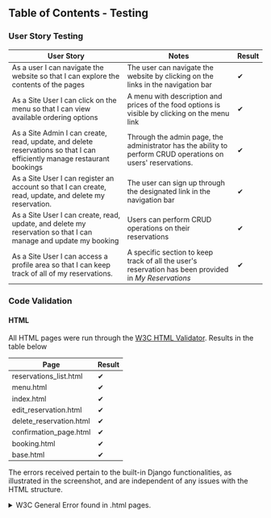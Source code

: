 ## Table of Contents - Testing

### User Story Testing
|User Story|Notes|Result|
|----|----|----|
|As a user I can navigate the website so that I can explore the contents of the pages|The user can navigate the website by clicking on the links in the navigation bar|✔|
|As a Site User I can click on the menu so that I can view available ordering options|A menu with description and prices of the food options is visible by clicking on the menu link|✔|
|As a Site Admin I can create, read, update, and delete reservations so that I can efficiently manage restaurant bookings|Through the admin page, the administrator has the ability to perform CRUD operations on users' reservations.|✔|
|As a Site User I can register an account so that I can create, read, update, and delete my reservation.|The user can sign up through the designated link in the navigation bar|✔|
|As a Site User I can create, read, update, and delete my reservation so that I can manage and update my booking|Users can perform CRUD operations on their reservations|✔|
|As a Site User I can access a profile area so that I can keep track of all of my reservations.|A specific section to keep track of all the user's reservation has been provided in *My Reservations*|✔|

### Code Validation
#### HTML
All HTML pages were run through the [W3C HTML Validator](https://validator.w3.org/). Results in the table below

|Page|Result|
|----|----|
|reservations_list.html|✔|
|menu.html|✔|
|index.html|✔|
|edit_reservation.html|✔|
|delete_reservation.html|✔|
|confirmation_page.html|✔|
|booking.html|✔|
|base.html|✔|


The errors received pertain to the built-in Django functionalities, as illustrated in the screenshot, and are independent of any issues with the HTML structure.

<details><summary>W3C General Error found in .html pages.</summary>
<img src="/static/images/readme-images/html-validator.jpg">
</details>

